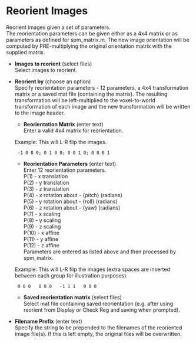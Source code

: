 # Reorient Images  
Reorient images given a set of parameters.   
The reorientation parameters can be given either as a 4x4 matrix or as parameters as defined for spm_matrix.m. The new image orientation will be computed by PRE-multiplying the original orientation matrix with the supplied matrix.   

* **Images to reorient** (select files)  
Select images to reorient.   

* **Reorient by** (choose an option)  
Specify reorientation parameters - 12 parameters, a 4x4 transformation matrix or a saved mat file (containing the matrix). The resulting transformation will be left-multiplied to the voxel-to-world transformation of each image and the new transformation will be written to the image header.   

    * **Reorientation Matrix** (enter text)  
    Enter a valid 4x4 matrix for reorientation.   

    Example: This will L-R flip the images.   

       -1 0 0 0; 0 1 0 0; 0 0 1 0; 0 0 0 1   

    * **Reorientation Parameters** (enter text)  
    Enter 12 reorientation parameters.   
    P(1)  - x translation   
    P(2)  - y translation   
    P(3)  - z translation   
    P(4)  - x rotation about - {pitch} (radians)   
    P(5)  - y rotation about - {roll}  (radians)   
    P(6)  - z rotation about - {yaw}   (radians)   
    P(7)  - x scaling   
    P(8)  - y scaling   
    P(9)  - z scaling   
    P(10) - x affine   
    P(11) - y affine   
    P(12) - z affine   
    Parameters are entered as listed above and then processed by spm_matrix.   

    Example: This will L-R flip the images (extra spaces are inserted between each group for illustration purposes).   

       0 0 0   0 0 0   -1 1 1   0 0 0   


    * **Saved reorientation matrix** (select files)  
    Select mat file containing saved reorientation (e.g. after using reorient from Display or Check Reg and saving when prompted).   

* **Filename Prefix** (enter text)  
Specify the string to be prepended to the filenames of the reoriented image file(s). If this is left empty, the original files will be overwritten.   

